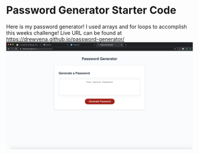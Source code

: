 # Password Generator Starter Code
Here is my password generator! I used arrays and for loops to accomplish this weeks challenge!
Live URL can be found at https://drewvena.github.io/password-generator/
![SCREENSHOT](./images/password-screen.png)